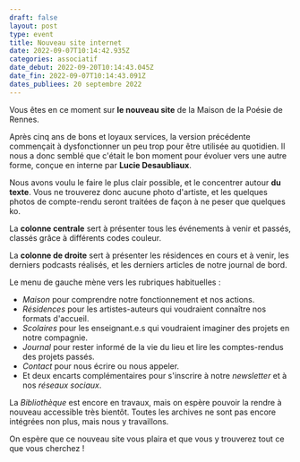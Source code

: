 ```yaml
---
draft: false
layout: post
type: event
title: Nouveau site internet
date: 2022-09-07T10:14:42.935Z
categories: associatif
date_debut: 2022-09-20T10:14:43.045Z
date_fin: 2022-09-07T10:14:43.091Z
dates_publiees: 20 septembre 2022
---
```

Vous êtes en ce moment sur **le nouveau site** de la Maison de la Poésie de Rennes.

Après cinq ans de bons et loyaux services, la version précédente commençait à dysfonctionner un peu trop pour être utilisée au quotidien. Il nous a donc semblé que c'était le bon moment pour évoluer vers une autre forme, conçue en interne par **Lucie Desaubliaux**.

Nous avons voulu le faire le plus clair possible, et le concentrer autour **du texte**. Vous ne trouverez donc aucune photo d'artiste, et les quelques photos de compte-rendu seront traitées de façon à ne peser que quelques ko.

La **colonne centrale** sert à présenter tous les événements à venir et passés, classés grâce à différents codes couleur.

La **colonne de droite** sert à présenter les résidences en cours et à venir, les derniers podcasts réalisés, et les derniers articles de notre journal de bord.

Le menu de gauche mène vers les rubriques habituelles :

* *Maison* pour comprendre notre fonctionnement et nos actions.
* *Résidences* pour les artistes-auteurs qui voudraient connaître nos formats d'accueil.
* *Scolaires* pour les enseignant.e.s qui voudraient imaginer des projets en notre compagnie.
* *Journal* pour rester informé de la vie du lieu et lire les comptes-rendus des projets passés.
* *Contact* pour nous écrire ou nous appeler.
* Et deux encarts complémentaires pour s'inscrire à notre *newsletter* et à nos *réseaux sociaux*.

La *Bibliothèque* est encore en travaux, mais on espère pouvoir la rendre à nouveau accessible très bientôt. Toutes les archives ne sont pas encore intégrées non plus, mais nous y travaillons.

On espère que ce nouveau site vous plaira et que vous y trouverez tout ce que vous cherchez !